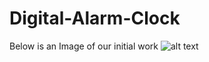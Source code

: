 # Digital-Alarm-Clock
Below is an Image of our initial work
![alt text](https://i.im.ge/2024/04/30/ZP2fl9.Screenshot-2024-04-30-at-5-32-31AM.png)
